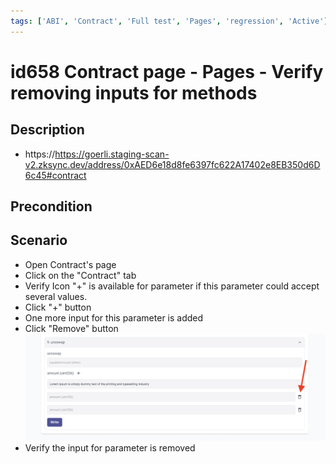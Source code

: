 ```yaml
---
tags: ['ABI', 'Contract', 'Full test', 'Pages', 'regression', 'Active']
---
```


# id658 Contract page - Pages - Verify removing inputs for methods

## Description
  - https://https://goerli.staging-scan-v2.zksync.dev/address/0xAED6e18d8fe6397fc622A17402e8EB350d6D6c45#contract

## Precondition


## Scenario
- Open Contract's page
- Click on the "Contract" tab
- Verify Icon "+" is available for parameter if this parameter could accept several values.
- Click "+" button
- One more input for this parameter is added
- Click "Remove" button
  ![Screenshot](../../../../static/img/Pages/Contracts/id658_1.png)
- Verify the input for parameter is removed
